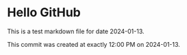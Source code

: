 # Hello GitHub
This is a test markdown file for date 2024-01-13.

This commit was created at exactly 12:00 PM on 2024-01-13.
